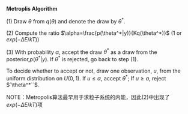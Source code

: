**Metroplis Algorithm**

$(1)$ Draw $\theta$ from $q(\theta)$ and denote the draw by $\theta^*$.

$(2)$ Compute the ratio $\alpha=\frac{p(\theta^*|y)}{Kq(\theta^*)}$ ($1$ or $exp(-\Delta E/kT)$)

$(3)$ With probability $\alpha$, accept the draw $\theta^*$ as a draw from the posterior,$p(\theta^*|y)$. If $\theta^*$ is rejected, go back to step $(1)$. 

To decide whether to accept or not, draw one observation, $u$, from the uniform distribution on $U(0,1)$. If $`u\leqslant \alpha`$, accept $`\theta^*`$; If $`u\geqslant a`$, reject $`\theta^*``$.

NOTE：Metropolis算法最早用于求粒子系统的内能，因此$(2)$中出现了$exp(-\Delta E/kT)$项
